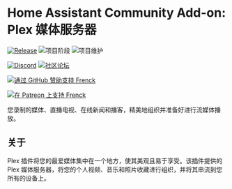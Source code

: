 # Home Assistant Community Add-on: Plex 媒体服务器

[![Release][release-shield]][release] ![项目阶段][project-stage-shield] ![项目维护][maintenance-shield]

[![Discord][discord-shield]][discord] [![社区论坛][forum-shield]][forum]

[![通过 GitHub 赞助支持 Frenck][github-sponsors-shield]][github-sponsors]

[![在 Patreon 上支持 Frenck][patreon-shield]][patreon]

您录制的媒体、直播电视、在线新闻和播客，精美地组织并准备好进行流媒体播放。

## 关于

Plex 插件将您的最爱媒体集中在一个地方，使其美观且易于享受。该插件提供的 Plex 媒体服务器，将您的个人视频、音乐和照片收藏进行组织，并将其串流到您所有的设备上。

[discord-shield]: https://img.shields.io/discord/478094546522079232.svg
[discord]: https://discord.me/hassioaddons
[forum-shield]: https://img.shields.io/badge/community-forum-brightgreen.svg
[forum]: https://community.home-assistant.io/t/home-assistant-community-add-on-plex-media-server/54383?u=frenck
[github-sponsors-shield]: https://frenck.dev/wp-content/uploads/2019/12/github_sponsor.png
[github-sponsors]: https://github.com/sponsors/frenck
[maintenance-shield]: https://img.shields.io/maintenance/yes/2025.svg
[patreon-shield]: https://frenck.dev/wp-content/uploads/2019/12/patreon.png
[patreon]: https://www.patreon.com/frenck
[project-stage-shield]: https://img.shields.io/badge/project%20stage-production%20ready-brightgreen.svg
[release-shield]: https://img.shields.io/badge/version-v3.6.4-blue.svg
[release]: https://github.com/hassio-addons/addon-plex/tree/v3.6.4